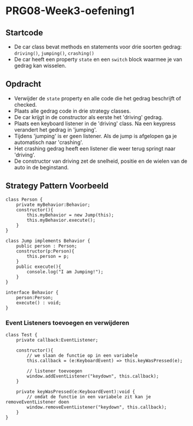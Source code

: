# PRG08-Week3-oefening1

## Startcode

- De car class bevat methods en statements voor drie soorten gedrag: `driving()`, `jumping()`, `crashing()`
- De car heeft een property `state` en een `switch` block waarmee je van gedrag kan wisselen.

## Opdracht

- Verwijder de `state` property en alle code die het gedrag beschrijft of checked.
- Plaats alle gedrag code in drie strategy classes. 
- De car krijgt in de constructor als eerste het 'driving' gedrag.
- Plaats een keyboard listener in de 'driving' class. Na een keypress verandert het gedrag in 'jumping'.
- Tijdens 'jumping' is er geen listener. Als de jump is afgelopen ga je automatisch naar 'crashing'.
- Het crashing gedrag heeft een listener die weer terug springt naar 'driving'.
- De constructor van driving zet de snelheid, positie en de wielen van de auto in de beginstand.

## Strategy Pattern Voorbeeld

```
class Person {
    private myBehavior:Behavior;
    constructor(){
        this.myBehavior = new Jump(this);
        this.myBehavior.execute();
    }
}

class Jump implements Behavior {
    public person : Person;
    constructor(p:Person){
        this.person = p;
    }
    public execute(){
        console.log("I am Jumping!");
    }
}

interface Behavior {
    person:Person;
    execute() : void;
}
```

### Event Listeners toevoegen en verwijderen

```
class Test {
    private callback:EventListener;

    constructor(){
        // we slaan de functie op in een variabele
        this.callback = (e:KeyboardEvent) => this.keyWasPressed(e);

        // listener toevoegen
        window.addEventListener("keydown", this.callback);
    }

    private keyWasPressed(e:KeyboardEvent):void {
        // omdat de functie in een variabele zit kan je removeEventListener doen
        window.removeEventListener("keydown", this.callback);
    }
}
```
